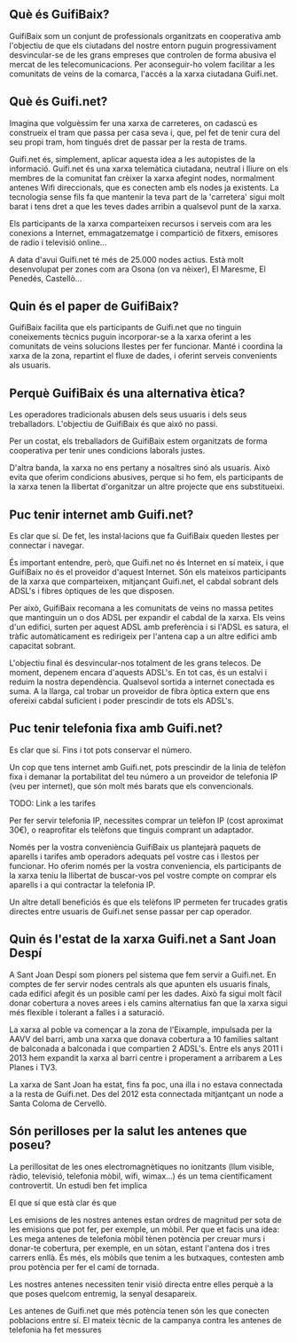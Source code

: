 

## Què és GuifiBaix?

GuifiBaix som un conjunt de professionals organitzats en cooperativa
amb l'objectiu de que els ciutadans del nostre entorn puguin progressivament
desvincular-se de les grans empreses que controlen
de forma abusiva el mercat de les telecomunicacions.
Per aconseguir-ho volem facilitar
a les comunitats de veins de la comarca,
l'accés a la xarxa ciutadana Guifi.net.


## Què és Guifi.net?

Imagina que volguèssim fer una xarxa de carreteres,
on cadascú es construeix el tram que passa per casa seva
i, que, pel fet de tenir cura del seu propi tram, hom tingués
dret de passar per la resta de trams.

Guifi.net és, simplement, aplicar aquesta idea a les autopistes de la informació.
Guifi.net és una xarxa telemàtica ciutadana, neutral i lliure
on els membres de la comunitat fan crèixer la xarxa
afegint nodes, normalment antenes Wifi direccionals,
que es conecten amb els nodes ja existents.
La tecnologia sense fils fa que mantenir la teva part de la 'carretera' sigui molt barat
i tens dret a que les teves dades arribin a qualsevol punt de la xarxa.

Els participants de la xarxa comparteixen recursos i serveis
com ara 
les conexions a Internet,
emmagatzematge i compartició de fitxers,
emisores de radio i televisió online...

A data d'avui Guifi.net té més de 25.000 nodes actius.
Està molt desenvolupat per zones com ara 
Osona (on va nèixer), El Maresme, El Penedés, Castellò...


## Quin és el paper de GuifiBaix?

GuifiBaix facilita que els participants de Guifi.net que no tinguin
coneixements tècnics puguin incorporar-se a la xarxa
oferint a les comunitats de veins solucions llestes per fer funcionar.
Manté i coordina la xarxa de la zona, repartint el fluxe de dades,
i oferint serveis convenients als usuaris.


## Perquè GuifiBaix és una alternativa ètica?

Les operadores tradicionals abusen dels seus usuaris i dels seus treballadors.
L'objectiu de GuifiBaix és que aixó no passi.

Per un costat, els treballadors de GuifiBaix estem organitzats de forma cooperativa
per tenir unes condicions laborals justes.

D'altra banda, la xarxa no ens pertany a nosaltres sinó als usuaris.
Això evita que oferim condicions abusives, perque si ho fem,
els participants de la xarxa tenen la llibertat d'organitzar 
un altre projecte que ens substitueixi.


## Puc tenir internet amb Guifi.net?

Es clar que sí.
De fet, les instal·lacions que fa GuifiBaix queden llestes per connectar i navegar.

És important entendre, però, que
Guifi.net no és Internet en sí mateix,
i que GuifiBaix no és el proveidor d'aquest Internet.
Són els mateixos participants de la xarxa que comparteixen,
mitjançant Guifi.net, el cabdal sobrant
dels ADSL's i fibres òptiques de les que disposen.

Per això, GuifiBaix recomana a les comunitats de veins no massa petites
que mantinguin un o dos ADSL per expandir el cabdal de la xarxa.
Els veins d'un edifici, surten per aquest ADSL amb preferència
i si l'ADSL es satura, el tràfic automàticament es redirigeix
per l'antena cap a un altre edifici amb capacitat sobrant.

L'objectiu final és desvincular-nos totalment de les grans telecos.
De moment, depenem encara d'aquests ADSL's.
En tot cas, és un estalvi i reduim la nostra dependència.
Qualsevol sortida a internet conectada es suma.
A la llarga, cal trobar un proveidor de fibra òptica extern
que ens ofereixi cabdal suficient i poder prescindir de tots els ADSL's.


## Puc tenir telefonia fixa amb Guifi.net?

Es clar que sí. Fins i tot pots conservar el número.

Un cop que tens internet amb Guifi.net,
pots prescindir de la linia de telèfon fixa
i demanar la portabilitat del teu número a un proveidor de telefonia IP (veu per internet),
que són molt més barats que els convencionals.

TODO: Link a les tarifes

Per fer servir telefonia IP, necessites comprar un telèfon IP (cost aproximat 30€),
o reaprofitar els telèfons que tinguis comprant un adaptador.

Només per la vostra conveniència GuifiBaix us plantejarà
paquets de aparells i tarifes amb operadors
adequats pel vostre cas i llestos per funcionar.
Ho oferim només per la vostra conveniencia,
els participants de la xarxa teniu la llibertat de buscar-vos pel vostre compte
on comprar els aparells i a qui contractar la telefonia IP.

Un altre detall beneficiós és que
els telèfons IP permeten fer trucades gratis directes
entre usuaris de Guifi.net sense passar per cap operador.


## Quin és l'estat de la xarxa Guifi.net a Sant Joan Despí

A Sant Joan Despí som pioners pel sistema que fem servir a Guifi.net.
En comptes de fer servir nodes centrals als que apunten els usuaris finals,
cada edifici afegit és un posible camí per les dades.
Això fa sigui molt fàcil donar cobertura a noves arees i
els camins alternatius fan que la xarxa sigui més flexible i tolerant a falles i a saturació.

La xarxa al poble va començar a la zona de l'Eixample,
impulsada per la AAVV del barri,
amb una xarxa que donava cobertura a 10 families
saltant de balconada a balconada i que compartien 2 ADSL's.
Entre els anys 2011 i 2013 hem expandit la xarxa al barri centre
i properament a arribarem a Les Planes i TV3.

La xarxa de Sant Joan ha estat, fins fa poc, una illa i no estava connectada
a la resta de Guifi.net.
Des del 2012 esta connectada mitjantçant un node a Santa Coloma de Cervellò.


## Són perilloses per la salut les antenes que poseu?

La perillositat de les ones electromagnètiques no ionitzants
(llum visible, ràdio, televisió, telefonia mòbil, wifi, wimax...)
és un tema científicament controvertit.
Un estudi ben fet implica 

El que sí que està clar és que 


Les emisions de les nostres antenes estan ordres de magnitud per sota
de les emisions que pot fer, per exemple, un mòbil.
Per que et facis una idea:
Les mega antenes de telefonia mòbil tènen potència per creuar murs
i donar-te cobertura, per exemple, en un sòtan, estant l'antena
dos i tres carrers enllà.
És més, els mòbils que tenim a les butxaques, contesten
amb prou potència per fer el camí de tornada.

Les nostres antenes necessiten tenir visió directa entre elles
perquè a la que poses quelcom entremig, la senyal desapareix.

Les antenes de Guifi.net que més potència tenen són les que conecten poblacions entre sí.
El mateix tècnic de la campanya contra les antenes de telefonia
ha fet messures 









